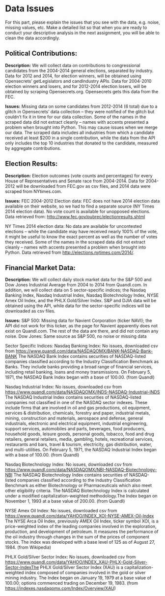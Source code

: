 Data Issues
==================
For this part, please explain the issues that you see with the data, e.g. noise, missing values, etc. Make a detailed list so that when you are ready to conduct your descriptive analysis in the next assignment, you will be able to clean the data accordingly. 

Political Contributions:
-------------------------- 
**Description:**
We will collect data on contributions to congressional candidates from the 2004-2014 general elections, separated by industry. Data for 2012 and 2014, for election winners, will be obtained using Opensecrets’ getLegislators and candIndustry APIs. Data for 2004-2010 election winners and losers, and for 2012-2014 election losers, will be obtained by scraping Opensecrets.org. Opensecrets gets this data from the FEC.

**Issues:**
Missing data on some candidates from 2012-2014 (6 total) due to a glitch in Opensecrets’ data collection – they were notified of the glitch but couldn’t fix it in time for our data collection. 
Some of the names in the scraped data did not extract cleanly – names with accents presented a problem when brought into Python. This may cause issues when we merge our data.
The scraped data includes all industries from which a candidate received at least $200 in a single contribution, while the data from the API only includes the top 10 industries that donated to the candidate, measured by aggregate contributions. 

Election Results:
----------------------
**Description:**
Election outcomes (vote counts and percentages) for every House of Representatives and Senate race from 2004-2014. Data for 2004-2012 will be downloaded from FEC.gov as csv files, and 2014 data were scraped from NYtimes.com.

**Issues:**
FEC 2004-2012 Election data: 
FEC does not have 2014 election data available on their website, so we had to find a separate source (NY Times 2014 election data). 
No vote count is available for unopposed elections. 
Data retrieved from: http://www.fec.gov/pubrec/electionresults.shtml

NY Times 2014 election data:
No data are available for uncontested elections – while the candidate may have received nearly 100% of the vote, it might be useful to know the exact percent as well as the number of votes they received. 
Some of the names in the scraped data did not extract cleanly – names with accents presented a problem when brought into Python. 
Data retrieved from http://elections.nytimes.com/2014/.

Financial Market Data:
-------------------------
**Description:**
We will collect daily stock market data for the S&P 500 and Dow Jones Industrial Average from 2004 to 2014 from Quandl.com. In addition, we will collect data on 5 sector-specific indices; the Nasdaq Banking Index, Nasdaq Industrial Index, Nasdaq Biotechnology Index, NYSE Amex Oil Index, and the PHLX Gold/Silver Index. S&P and DJIA data will be obtained using the API, while data for the sector-specific indices will be downloaded as csv files.

**Issues:**
S&P 500: Missing data for Navient Corporation (ticker NAVI); the API did not work for this ticker, as the page for Navient apparently does not exist on Quandl.com. The rest of the data are there, and did not contain any noise.
Dow Jones: Same source as S&P 500, no noise or missing data

Sector Specific Indices:
Nasdaq Banking Index: No issues, downloaded csv from https://www.quandl.com/data/NASDAQOMX/BANK-NASDAQ-Bank-BANK
The NASDAQ Bank Index contains securities of NASDAQ-listed companies classified according to the Industry Classification Benchmark as Banks. They include banks providing a broad range of financial services, including retail banking, loans and money transmissions. On February 5, 1971, the NASDAQ Bank Index began with a base of 100.00. (from Quandl)

Nasdaq Industrial Index: No issues, downloaded csv from 
https://www.quandl.com/data/NASDAQOMX/INDS-NASDAQ-Industrial-INDS
The NASDAQ Industrial Index contains securities of NASDAQ-listed companies not classified in one of the NASDAQ sector indexes. These include firms that are involved in oil and gas productions, oil equipment, services & distribution, chemicals, forestry and paper, industrial metals, mining, construction and materials, aerospace and defense, general industrials, electronic and electrical equipment, industrial engineering, support services, automobiles and parts, beverages, food producers, household goods, leisure goods, personal goods, tobacco, food and drug retailers, general retailers, media, gambling, hotels, recreational services, restaurants and bars, travel & tourism, electricity, gas distribution, water, and multi-utilities. On February 5, 1971, the NASDAQ Industrial Index began with a base of 100.00. (from Quandl)

Nasdaq Biotechnology Index: No issues, downloaded csv from
 https://www.quandl.com/data/NASDAQOMX/NBI-NASDAQ-Biotechnology-NBI
The NASDAQ Biotechnology Index contains securities of NASDAQ-listed companies classified according to the Industry Classification Benchmark as either Biotechnology or Pharmaceuticals which also meet other eligibility criteria. The NASDAQ Biotechnology Index is calculated under a modified capitalization-weighted methodology.The Index began on November 1, 1993 at a base value of 200.00. (from Quandl)

NYSE Amex Oil Index: No issues, downloaded csv from
https://www.quandl.com/data/YAHOO/INDEX_XOI-NYSE-AMEX-Oil-Index
The NYSE Arca Oil Index, previously AMEX Oil Index, ticker symbol XOI, is a price-weighted index of the leading companies involved in the exploration, production, and development of petroleum. It measures the performance of the oil industry through changes in the sum of the prices of component stocks. The index was developed with a base level of 125 as of August 27, 1984. (from Wikipedia)

PHLX Gold/Silver Sector Index: No issues, downloaded csv from https://www.quandl.com/data/YAHOO/INDEX_XAU-PHLX-Gold-Silver-Sector-IndexThe PHLX Gold/Silver Sector Index (XAU) is a capitalization-weighted index composed of companies involved in the gold or silver mining industry. The Index began on January 19, 1979 at a base value of 100.00; options commenced trading on December 19, 1983. (from https://indexes.nasdaqomx.com/Index/Overview/XAU)


